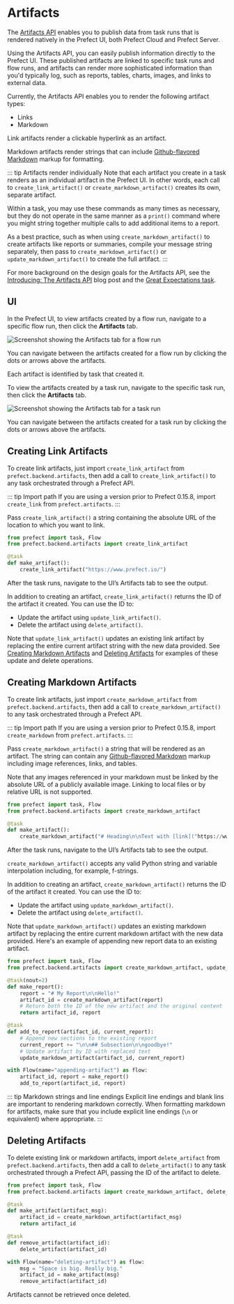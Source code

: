 # Artifacts

The [Artifacts API](/api/latest/backend/artifacts.html) enables you to publish data from task runs that is rendered natively in the Prefect UI, both Prefect Cloud and Prefect Server. 

Using the Artifacts API, you can easily publish information directly to the Prefect UI. These published artifacts are linked to specific task runs and flow runs, and artifacts can render more sophisticated information than you'd typically log, such as reports, tables, charts, images, and links to external data.

Currently, the Artifacts API enables you to render the following artifact types:

- Links
- Markdown

Link artifacts render a clickable hyperlink as an artifact.

Markdown artifacts render strings that can include [Github-flavored Markdown](https://github.github.com/gfm/) markup for formatting. 

::: tip Artifacts render individually
Note that each artifact you create in a task renders as an individual artifact in the Prefect UI. In other words, each call to `create_link_artifact()` or `create_markdown_artifact()` creates its own, separate artifact.

Within a task, you may use these commands as many times as necessary, but they do not operate in the same manner as a `print()` command where you might string together multiple calls to add additional items to a report. 

As a best practice, such as when using `create_markdown_artifact()` to create artifacts like reports or summaries, compile your message string separately, then pass to `create_markdown_artifact()` or `update_markdown_artifact()` to create the full artifact.
:::

For more background on the design goals for the Artifacts API, see the [Introducing: The Artifacts API](https://www.prefect.io/blog/introducing-the-artifacts-api) blog post and the [Great Expectations task](/api/latest/tasks/great_expectations.html).

## UI

In the Prefect UI, to view artifacts created by a flow run, navigate to a specific flow run, then click the **Artifacts** tab.

![Screenshot showing the Artifacts tab for a flow run](/orchestration/concepts/artifacts_flowrun.png)

You can navigate between the artifacts created for a flow run by clicking the dots or arrows above the artifacts.

Each artifact is identified by task that created it.

To view the artifacts created by a task run, navigate to the specific task run, then click the **Artifacts** tab.

![Screenshot showing the Artifacts tab for a task run](/orchestration/concepts/artifacts_taskrun.png)

You can navigate between the artifacts created for a task run by clicking the dots or arrows above the artifacts.

## Creating Link Artifacts

To create link artifacts, just import `create_link_artifact` from `prefect.backend.artifacts`, then add a call to `create_link_artifact()` to any task orchestrated through a Prefect API. 

::: tip Import path
If you are using a version prior to Prefect 0.15.8, import `create_link` from `prefect.artifacts`.
:::

Pass `create_link_artifact()` a string containing the absolute URL of the location to which you want to link. 

```python
from prefect import task, Flow
from prefect.backend.artifacts import create_link_artifact

@task
def make_artifact():
    create_link_artifact("https://www.prefect.io/")
```

After the task runs, navigate to the UI’s Artifacts tab to see the output.

In addition to creating an artifact, `create_link_artifact()` returns the ID of the artifact it created. You can use the ID to:

- Update the artifact using `update_link_artifact()`.
- Delete the artifact using `delete_artifact()`.

Note that `update_link_artifact()` updates an existing link artifact by replacing the entire current artifact string with the new data provided. See [Creating Markdown Artifacts](#creating-markdown-artifacts) and [Deleting Artifacts](#deleting-artifacts) for examples of these update and delete operations.

## Creating Markdown Artifacts

To create link artifacts, just import `create_markdown_artifact` from `prefect.backend.artifacts`, then add a call to `create_markdown_artifact()` to any task orchestrated through a Prefect API. 

::: tip Import path
If you are using a version prior to Prefect 0.15.8, import `create_markdown` from `prefect.artifacts`.
:::

Pass `create_markdown_artifact()` a string that will be rendered as an artifact. The string can contain any [Github-flavored Markdown](https://github.github.com/gfm/) markup including image references, links, and tables. 

Note that any images referenced in your markdown must be linked by the absolute URL of a publicly available image. Linking to local files or by relative URL is not supported.

```python
from prefect import task, Flow
from prefect.backend.artifacts import create_markdown_artifact

@task
def make_artifact():
    create_markdown_artifact("# Heading\n\nText with [link]("https://www.prefect.io/").")
```

After the task runs, navigate to the UI’s Artifacts tab to see the output.

`create_markdown_artifact()` accepts any valid Python string and variable interpolation including, for example, f-strings.

In addition to creating an artifact, `create_markdown_artifact()` returns the ID of the artifact it created. You can use the ID to:

- Update the artifact using `update_markdown_artifact()`.
- Delete the artifact using `delete_artifact()`.

Note that `update_markdown_artifact()` updates an existing markdown artifact by replacing the entire current markdown artifact with the new data provided. Here's an example of appending new report data to an existing artifact.

```python
from prefect import task, Flow
from prefect.backend.artifacts import create_markdown_artifact, update_markdown_artifact

@task(nout=2)
def make_report():
    report = "# My Report\n\nHello!"
    artifact_id = create_markdown_artifact(report)
    # Return both the ID of the new artifact and the original content
    return artifact_id, report

@task
def add_to_report(artifact_id, current_report):
    # Append new sections to the existing report
    current_report += "\n\n## Subsection\n\ngoodbye!"
    # Update artifact by ID with replaced text
    update_markdown_artifact(artifact_id, current_report)

with Flow(name="appending-artifact") as flow:
    artifact_id, report = make_report()
    add_to_report(artifact_id, report)
```

::: tip Markdown strings and line endings
Explicit line endings and blank lins are important to rendering markdown correctly. When formatting markdown for artifacts, make sure that you include explicit line endings (`\n` or equivalent) where appropriate.
:::

## Deleting Artifacts

To delete existing link or markdown artifacts, import `delete_artifact` from `prefect.backend.artifacts`, then add a call to `delete_artifact()` to any task orchestrated through a Prefect API, passing the ID of the artifact to delete.

```python
from prefect import task, Flow
from prefect.backend.artifacts import create_markdown_artifact, delete_artifact

@task
def make_artifact(artifact_msg):
    artifact_id = create_markdown_artifact(artifact_msg)
    return artifact_id

@task
def remove_artifact(artifact_id):
    delete_artifact(artifact_id)

with Flow(name="deleting-artifact") as flow:
    msg = "Space is big. Really big."
    artifact_id = make_artifact(msg)
    remove_artifact(artifact_id)
```

Artifacts cannot be retrieved once deleted.
